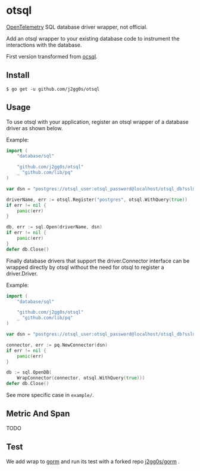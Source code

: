# otsql

[OpenTelemetry](https://opentelemetry.io/) SQL database driver wrapper, not official.

Add an otsql wrapper to your existing database code to instrument the
interactions with the database.

First version transformed from [ocsql](https://github.com/opencensus-integrations/ocsql).

## Install
```
$ go get -u github.com/j2gg0s/otsql
```

## Usage
To use otsql with your application, register an otsql wrapper of a database driver
as shown below.

Example:
```go
import (
    "database/sql"

    "github.com/j2gg0s/otsql"
    _ "github.com/lib/pq"
)

var dsn = "postgres://otsql_user:otsql_password@localhost/otsql_db?sslmode=disable"

driverName, err := otsql.Register("postgres", otsql.WithQuery(true))
if err != nil {
    panic(err)
}

db, err := sql.Open(driverName, dsn)
if err != nil {
    panic(err)
}
defer db.Close()
```

Finally database drivers that support the driver.Connector
interface can be wrapped directly by otsql without the need for otsql to
register a driver.Driver.

Example:
```go
import (
    "database/sql"

    "github.com/j2gg0s/otsql"
    _ "github.com/lib/pq"
)

var dsn = "postgres://otsql_user:otsql_password@localhost/otsql_db?sslmode=disable"

connector, err := pq.NewConnector(dsn)
if err != nil {
    panic(err)
}

db := sql.OpenDB(
    WrapConnector(connector, otsql.WithQuery(true)))
defer db.Close()
```

See more specific case in ``example/``.

## Metric And Span
TODO

## Test
We add wrap to [gorm](https://github.com/go-gorm/gorm) and run its test with a forked repo [j2gg0s/gorm](https://github.com/j2gg0s/gorm) .
